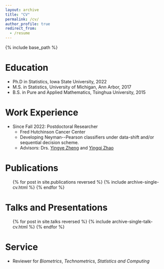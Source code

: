 ```yaml
---
layout: archive
title: "CV"
permalink: /cv/
author_profile: true
redirect_from:
  - /resume
---
```


{% include base_path %}

Education
======
* Ph.D in Statistics, Iowa State University, 2022
* M.S. in Statistics, University of Michigan, Ann Arbor, 2017
* B.S. in Pure and Applied Mathematics, Tsinghua University, 2015

Work Experience
======
* Since Fall 2022: Postdoctoral Researcher
  * Fred Hutchinson Cancer Center
  * Developing Neyman--Pearson classifiers under data-shift and/or sequential decision scheme.
  * Advisors: Drs.
  [Yingye Zheng](https://www.fredhutch.org/en/faculty-lab-directory/zheng-yingye.html)
  and 
  [Yingqi Zhao](https://www.fredhutch.org/en/faculty-lab-directory/zhao-yingqi.html)
  
<!-- Skills
======
* R
* Skill 2
  * Sub-skill 2.1
  * Sub-skill 2.2
  * Sub-skill 2.3
* Skill 3 -->

Publications
======

  <ul>{% for post in site.publications reversed %}
    {% include archive-single-cv.html %}
  {% endfor %}</ul>


<!-- * **Qiu, Jiaming**, Xiongtao Dai, and Zhengyuan Zhu. 2024. "Nonparametric Estimation of Repeated Densities with Heterogeneous Sample Sizes." *Journal of the American Statistical Association* 119 (545): 176–88. [link](https://doi.org/10.1080/01621459.2022.2104728). [arxiv](https://arxiv.org/abs/2012.10009). [software](https://github.com/jiamingqiu/densityFPCA).

* **Qiu, Jiaming**, and Xiongtao Dai. 2023. "Estimating Riemannian Metric with Noise-Contaminated Intrinsic Distance." *Advances in Neural Information Processing Systems* 36 (December):73983–94. [paper](https://proceedings.neurips.cc/paper_files/paper/2023/hash/ea5cb7d9fd2deb0554def3552962d276-Abstract-Conference.html). [software](https://github.com/jiamingqiu/remeloc).

* Jiang, Huihao, **Jiaming Qiu**, Xiaozhuo Zhao, and Guoan Zhang. 2022. "Possible Indicators of Amputation and Insufficient Perfusion after Heat Press Injury: A Retrospective Study." *Burns* 48 (8): 1990–99. [link](https://doi.org/10.1016/j.burns.2021.12.001).

* Ning, Fanggang, Huihao Jiang, **Jiaming Qiu**, and Lifang Wang. 2022. "Different Depths May Not Determine the Fluid Resuscitation Volume in Early-Stage Management of Severe Burns: A Model-Comparison Retrospective Analysis of Fluid Volume Determining Factors." *Journal of Burn Care & Research* 43 (2): 412–18. [link](https://doi.org/10.1093/jbcr/irab185).

* Li, Dong, and **Jiaming Qiu**. 2020. "The Marginal Density of a TMA(1) Process." *Journal of Time Series Analysis* 41 (3): 476–84. [link](https://doi.org/10.1111/jtsa.12501). -->


Talks and Presentations
======
  <ul>{% for post in site.talks reversed %}
    {% include archive-single-talk-cv.html  %}
  {% endfor %}</ul>
  
<!-- Teaching
======
  <ul>{% for post in site.teaching reversed %}
    {% include archive-single-cv.html %}
  {% endfor %}</ul> -->
  
Service
======
* Reviewer for *Biometrics*, *Technometrics*, *Statistics and Computing*
